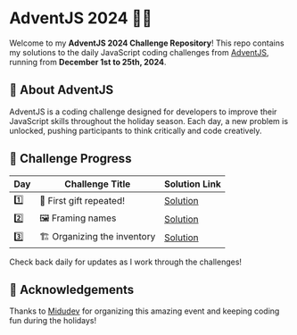 # AdventJS 2024 🎄✨

Welcome to my **AdventJS 2024 Challenge Repository**!
This repo contains my solutions to the daily JavaScript coding challenges from [AdventJS](https://adventjs.dev), running from **December 1st to 25th, 2024**.

## 🚀 About AdventJS

AdventJS is a coding challenge designed for developers to improve their JavaScript skills throughout the holiday season. Each day, a new problem is unlocked, pushing participants to think critically and code creatively.

## 📅 Challenge Progress

| Day | Challenge Title             | Solution Link                        |
| --- | --------------------------- | ------------------------------------ |
| 1️⃣  | 🎁 First gift repeated!     | [Solution](./solutions/day1/day1.md) |
| 2️⃣  | 🖼️ Framing names            | [Solution](./solutions/day2/day2.md) |
| 3️⃣  | 🏗️ Organizing the inventory | [Solution](./solutions/day3/day3.md) |

Check back daily for updates as I work through the challenges!

## 🌟 Acknowledgements

Thanks to [Midudev](https://midu.dev) for organizing this amazing event and keeping coding fun during the holidays!
